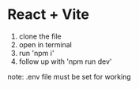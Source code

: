 # React + Vite

1) clone the file
2) open in terminal
3) run 'npm i'
4) follow up with 'npm run dev'

note: .env file must be set for working
